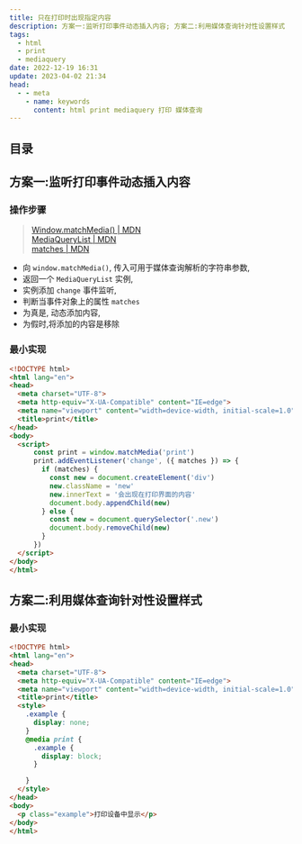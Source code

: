 ```yaml
---
title: 只在打印时出现指定内容
description: 方案一:监听打印事件动态插入内容; 方案二:利用媒体查询针对性设置样式
tags:
  - html
  - print
  - mediaquery
date: 2022-12-19 16:31
update: 2023-04-02 21:34
head:
  - - meta
    - name: keywords
      content: html print mediaquery 打印 媒体查询
---
```


## 目录

## 方案一:监听打印事件动态插入内容

### 操作步骤

> [Window.matchMedia() | MDN](https://developer.mozilla.org/zh-CN/docs/Web/API/Window/matchMedia)  
> [MediaQueryList | MDN](https://developer.mozilla.org/zh-CN/docs/Web/API/MediaQueryList)  
> [matches | MDN](https://developer.mozilla.org/zh-CN/docs/Web/API/MediaQueryList/matches)  

- 向 `window.matchMedia()`, 传入可用于媒体查询解析的字符串参数, 
- 返回一个 `MediaQueryList` 实例, 
- 实例添加 `change` 事件监听, 
- 判断当事件对象上的属性 `matches` 
- 为真是, 动态添加内容,
- 为假时,将添加的内容是移除


### 最小实现

```html
<!DOCTYPE html>
<html lang="en">
<head>
  <meta charset="UTF-8">
  <meta http-equiv="X-UA-Compatible" content="IE=edge">
  <meta name="viewport" content="width=device-width, initial-scale=1.0">
  <title>print</title>
</head>
<body>
  <script>
      const print = window.matchMedia('print')
      print.addEventListener('change', ({ matches }) => {
        if (matches) {
          const new = document.createElement('div')
          new.className = 'new'
          new.innerText = '会出现在打印界面的内容'
          document.body.appendChild(new)
        } else {
          const new = document.querySelector('.new')
          document.body.removeChild(new)
        }
      })
  </script>
</body>
</html>
```

## 方案二:利用媒体查询针对性设置样式

### 最小实现

```html
<!DOCTYPE html>
<html lang="en">
<head>
  <meta charset="UTF-8">
  <meta http-equiv="X-UA-Compatible" content="IE=edge">
  <meta name="viewport" content="width=device-width, initial-scale=1.0">
  <title>print</title>
  <style>
    .example {
      display: none;
    }
    @media print {
      .example {
        display: block;
      }

    }
  </style>
</head>
<body>
  <p class="example">打印设备中显示</p>
</body>
</html>
```
